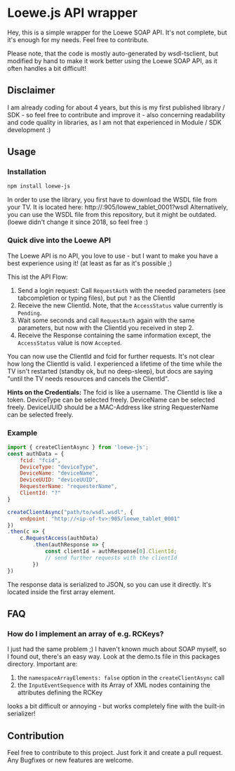 # Loewe.js API wrapper
Hey, this is a simple wrapper for the Loewe SOAP API.
It's not complete, but it's enough for my needs. Feel free to contribute.

Please note, that the code is mostly auto-generated by wsdl-tsclient, but modified
by hand to make it work better using the Loewe SOAP API, as it often handles a bit difficult!

## Disclaimer
I am already coding for about 4 years, but this is my first published library / SDK - so feel free to
contribute and improve it - also concerning readability and code quality in libraries, as I am not that experienced
in Module / SDK development :)

## Usage
### Installation
```bash
npm install loewe-js
```

In order to use the library, you first have to download the WSDL file from your TV.
It is located here: http://<your-tv-ip>:905/lowew_tablet_0001?wsdl
Alternatively, you can use the WSDL file from this repository, but it might be outdated. (loewe didn't change it since 2018, so feel free :)

### Quick dive into the Loewe API
The Loewe API is no API, you love to use - but I want to make you have a best experience using it! (at least as far as it's possible ;)

This ist the API Flow:
1. Send a login request: Call `RequestAuth` with the needed parameters (see tabcompletion or typing files), but put `?` as the ClientId
2. Receive the new ClientId. Note, that the `AccessStatus` value currently is `Pending`.
3. Wait some seconds and call `RequestAuth` again with the same parameters, but now with the ClientId you received in step 2.
4. Receive the Response containing the same information except, the `AccessStatus` value is now `Accepted`.

You can now use the ClientId and fcid for further requests. It's not clear how long the ClientId is valid.
I experienced a lifetime of the time while the TV isn't restarted (standby ok, but no deep-sleep), but docs are saying "until the TV needs resources and cancels the ClientId".

**Hints on the Credentials:**
The fcid is like a username.
The ClientId is like a token.
DeviceType can be selected freely.
DeviceName can be selected freely.
DeviceUUID should be a MAC-Address like string
RequesterName can be selected freely.

### Example

```javascript
import { createClientAsync } from 'loewe-js';
const authData = {
    fcid: "fcid",
    DeviceType: "deviceType",
    DeviceName: "deviceName",
    DeviceUUID: "deviceUUID",
    RequesterName: "requesterName",
    ClientId: "?"
}

createClientAsync("path/to/wsdl.wsdl", {
    endpoint: "http://<ip-of-tv>:905/loewe_tablet_0001"
})
.then(c => {
    c.RequestAccess(authData)
        .then(authResponse => {
            const clientId = authResponse[0].ClientId;
            // send further requests with the clientId
        })
})
```

The response data is serialized to JSON, so you can use it directly. It's located inside the first array element.

## FAQ
### How do I implement an array of e.g. RCKeys?
I just had the same problem ;) I haven't known much about SOAP myself, so I found out, there's an easy way. Look at the demo.ts
file in this packages directory.
Important are:
1. the `namespaceArrayElements: false` option in the `createClientAsync` call
2. the `InputEventSequence` with its Array of XML nodes containing the attributes defining the RCKey

looks a bit difficult or annoying - but works completely fine with the built-in serializer!

## Contribution
Feel free to contribute to this project. Just fork it and create a pull request.
Any Bugfixes or new features are welcome.